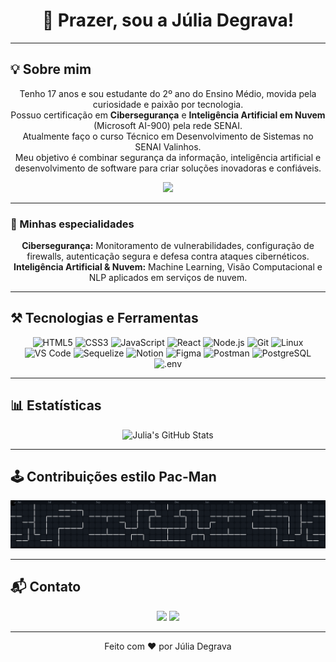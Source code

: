 <h1 align="center">👋 Prazer, sou a Júlia Degrava!</h1>


<hr>

## 💡 Sobre mim

<p align="center">
Tenho 17 anos e sou estudante do 2º ano do Ensino Médio, movida pela curiosidade e paixão por tecnologia.<br>
Possuo certificação em <b>Cibersegurança</b> e <b>Inteligência Artificial em Nuvem</b> (Microsoft AI-900) pela rede SENAI.<br>
Atualmente faço o curso Técnico em Desenvolvimento de Sistemas no SENAI Valinhos.<br>
Meu objetivo é combinar segurança da informação, inteligência artificial e desenvolvimento de software para criar soluções inovadoras e confiáveis.
</p>

<div align="center">
  <img src="https://img.icons8.com/color/96/000000/artificial-intelligence.png" height="80"/>
</div>

<hr>

### 🔹 Minhas especialidades

<p align="center">
<b>Cibersegurança:</b> Monitoramento de vulnerabilidades, configuração de firewalls, autenticação segura e defesa contra ataques cibernéticos.<br>
<b>Inteligência Artificial & Nuvem:</b> Machine Learning, Visão Computacional e NLP aplicados em serviços de nuvem.
</p>

<hr>

## ⚒️ Tecnologias e Ferramentas

<p align="center">
  <img src="https://cdn.jsdelivr.net/gh/devicons/devicon/icons/html5/html5-original.svg" height="40" title="HTML5"/>
  <img src="https://cdn.jsdelivr.net/gh/devicons/devicon/icons/css3/css3-original.svg" height="40" title="CSS3"/>
  <img src="https://cdn.jsdelivr.net/gh/devicons/devicon/icons/javascript/javascript-original.svg" height="40" title="JavaScript"/>
  <img src="https://cdn.jsdelivr.net/gh/devicons/devicon/icons/react/react-original.svg" height="40" title="React"/>
  <img src="https://cdn.jsdelivr.net/gh/devicons/devicon/icons/nodejs/nodejs-original.svg" height="40" title="Node.js"/>
  <img src="https://cdn.jsdelivr.net/gh/devicons/devicon/icons/git/git-original.svg" height="40" title="Git"/>
  <img src="https://cdn.jsdelivr.net/gh/devicons/devicon/icons/linux/linux-original.svg" height="40" title="Linux"/>
  <img src="https://cdn.jsdelivr.net/gh/devicons/devicon/icons/vscode/vscode-original.svg" height="40" title="VS Code"/>
  <img src="https://cdn.jsdelivr.net/gh/devicons/devicon/icons/sequelize/sequelize-original.svg" height="40" title="Sequelize"/>
  <img src="https://cdn.jsdelivr.net/gh/devicons/devicon/icons/notion/notion-original.svg" height="40" title="Notion"/>
  <img src="https://cdn.jsdelivr.net/gh/devicons/devicon/icons/figma/figma-original.svg" height="40" title="Figma"/>
  <img src="https://cdn.jsdelivr.net/gh/devicons/devicon/icons/postman/postman-original.svg" height="40" title="Postman"/>
  <img src="https://cdn.jsdelivr.net/gh/devicons/devicon/icons/postgresql/postgresql-original.svg" height="40" title="PostgreSQL"/>
  <img src="https://img.icons8.com/fluency/48/000000/env.png" height="40" title=".env"/>
</p>

<hr>

## 📊 Estatísticas

<div align="center">
  <img src="https://github-readme-stats.vercel.app/api?username=juliadegrava&show_icons=true&theme=dark&title_color=FF69B4&icon_color=FFB6C1&text_color=FFB6C1&bg_color=0D1117" alt="Julia's GitHub Stats"/>
</div>

<hr>

## 🕹️ Contribuições estilo Pac-Man

<div align="center">
  <img src="https://raw.githubusercontent.com/thiago-rferreira/thiago-rferreira/output/pacman-contribution-graph-dark.svg" alt="pacman contribution graph"/>
</div>

<hr>

## 📬 Contato

<div align="center">
  <a href="malito:degravajulia@gmail.com"><img src="https://img.icons8.com/color/48/000000/gmail.png"/></a>
  <a href="https://www.linkedin.com/in/juliadegrava"><img src="https://img.icons8.com/color/48/000000/linkedin.png"/></a>
</div>

<hr>

<p align="center">
  Feito com ❤️ por Júlia Degrava
</p>
